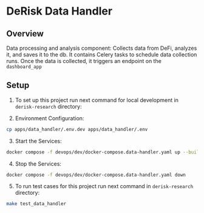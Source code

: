 # DeRisk Data Handler

## Overview
Data processing and analysis component: Collects data from DeFi, analyzes it, and saves it to the db. It contains Celery tasks to schedule data collection runs. Once the data is collected, it triggers an endpoint on the `dashboard_app`



## Setup
1. To set up this project run next command for local development in `derisk-research` directory:

2. Environment Configuration:
```bash
cp apps/data_handler/.env.dev apps/data_handler/.env
```
3. Start the Services:

```bash
docker compose -f devops/dev/docker-compose.data-handler.yaml up --build
```
4. Stop the Services:
```bash
docker compose -f devops/dev/docker-compose.data-handler.yaml down
```

5. To run test cases for this project run next command in `derisk-research` directory:
```bash
make test_data_handler
```
